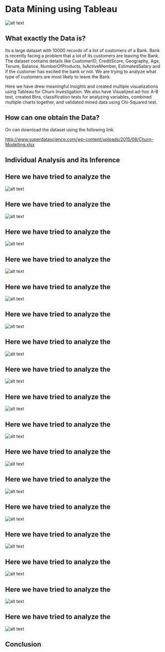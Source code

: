 # Data Mining using Tableau
![alt text](https://github.com/swarupmishal/Data-Mining-using-Tableau/blob/master/Extras/Data-Mining-2.jpg)
## What exactly the Data is?
Its a large dataset with 10000 records of a list of customers of a Bank. Bank is recently facing a problem that a lot of its customers are leaving the Bank. The dataset contains details like CustomerID, CreditScore, Geography, Age, Tenure, Balance, NumberOfProducts, IsActiveMember, EstimatedSalary and if the customer has excited the bank or not. We are trying to analyze what type of customers are most likely to leave the Bank.

Here we have drew meaningful Insights and created multiple visualizations using Tableau for Churn Investigation. We also have Visualized ad-hoc A-B test, created Bins, classification tests for analyzing variables, combined multiple charts together, and validated mined data using Chi-Squared test.


## How can one obtain the Data?
On can download the dataset using the following link.

http://www.superdatascience.com/wp-content/uploads/2015/08/Churn-Modelling.xlsx

## Individual Analysis and its Inference
## Here we have tried to analyze the
![alt text](https://github.com/swarupmishal/Data-Mining-using-Tableau/blob/master/Reports/Map.png)

## Here we have tried to analyze the
![alt text](https://github.com/swarupmishal/Data-Mining-using-Tableau/blob/master/Reports/Gender.png)

## Here we have tried to analyze the
![alt text](https://github.com/swarupmishal/Data-Mining-using-Tableau/blob/master/Reports/Gender_Actuals.png)

## Here we have tried to analyze the
![alt text](https://github.com/swarupmishal/Data-Mining-using-Tableau/blob/master/Reports/Country.png)

## Here we have tried to analyze the
![alt text](https://github.com/swarupmishal/Data-Mining-using-Tableau/blob/master/Reports/Country_Actuals.png)

## Here we have tried to analyze the
![alt text](https://github.com/swarupmishal/Data-Mining-using-Tableau/blob/master/Reports/HasCrCard.png)

## Here we have tried to analyze the
![alt text](https://github.com/swarupmishal/Data-Mining-using-Tableau/blob/master/Reports/HasCrCards_Actuals.png)

## Here we have tried to analyze the
![alt text](https://github.com/swarupmishal/Data-Mining-using-Tableau/blob/master/Reports/IsActiveMember.png)

## Here we have tried to analyze the
![alt text](https://github.com/swarupmishal/Data-Mining-using-Tableau/blob/master/Reports/IsActiveMember_Actuals.png)

## Here we have tried to analyze the
![alt text](https://github.com/swarupmishal/Data-Mining-using-Tableau/blob/master/Reports/NumberOfProducts.png)

## Here we have tried to analyze the
![alt text](https://github.com/swarupmishal/Data-Mining-using-Tableau/blob/master/Reports/Validation.png)

## Here we have tried to analyze the
![alt text](https://github.com/swarupmishal/Data-Mining-using-Tableau/blob/master/Reports/Age%20Distribution.png)

## Here we have tried to analyze the
![alt text](https://github.com/swarupmishal/Data-Mining-using-Tableau/blob/master/Reports/Age.png)

## Here we have tried to analyze the
![alt text](https://github.com/swarupmishal/Data-Mining-using-Tableau/blob/master/Reports/Balance.png)

## Here we have tried to analyze the
![alt text](https://github.com/swarupmishal/Data-Mining-using-Tableau/blob/master/Reports/Estimated%20Salary.png)

## Here we have tried to analyze the
![alt text](https://github.com/swarupmishal/Data-Mining-using-Tableau/blob/master/Reports/Credit%20Score.png)

## Here we have tried to analyze the
![alt text](https://github.com/swarupmishal/Data-Mining-using-Tableau/blob/master/Reports/Tenure.png)




## Conclusion
